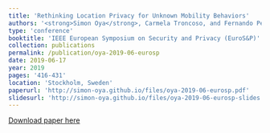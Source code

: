 ```yaml
---
title: 'Rethinking Location Privacy for Unknown Mobility Behaviors'
authors: '<strong>Simon Oya</strong>, Carmela Troncoso, and Fernando Pérez-González'
type: 'conference'
booktitle: 'IEEE European Symposium on Security and Privacy (EuroS&P)'
collection: publications
permalink: /publication/oya-2019-06-eurosp
date: 2019-06-17
year: 2019
pages: '416-431'
location: 'Stockholm, Sweden'
paperurl: 'http://simon-oya.github.io/files/oya-2019-06-eurosp.pdf'
slidesurl: 'http://simon-oya.github.io/files/oya-2019-06-eurosp-slides.pdf'
---
```


[Download paper here](http://simon-oya.github.io/files/oya-2019-06-eurosp.pdf)
